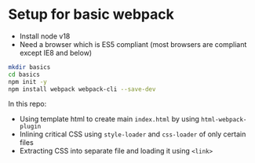 # Setup for basic webpack

- Install node v18
- Need a browser which is ES5 compliant (most browsers are compliant except IE8 and below)

```bash
mkdir basics
cd basics
npm init -y
npm install webpack webpack-cli --save-dev
```

In this repo:
- Using template html to create main `index.html` by using `html-webpack-plugin`
- Inlining critical CSS using `style-loader` and `css-loader` of only certain files
- Extracting CSS into separate file and loading it using `<link>`
